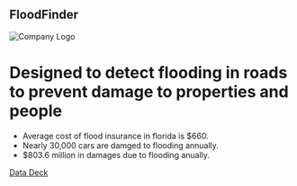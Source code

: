 ##  FloodFinder
![Company Logo](https://ideogram.ai/api/images/direct/RWSoZmWERI-HiYrRknehDg.jpg)




# Designed to detect flooding in roads to prevent damage to properties and people
- Average cost of flood insurance in florida is $660.
- Nearly 30,000 cars are damged to flooding annually.
- $803.6 million in damages due to flooding anually.



[Data Deck](https://docs.google.com/presentation/d/1jgMy9debO-qL7tattfIWuWDmUeByrlxsKDopw7wnhjs/edit#slide=id.g1e5fdbef005_0_5)

